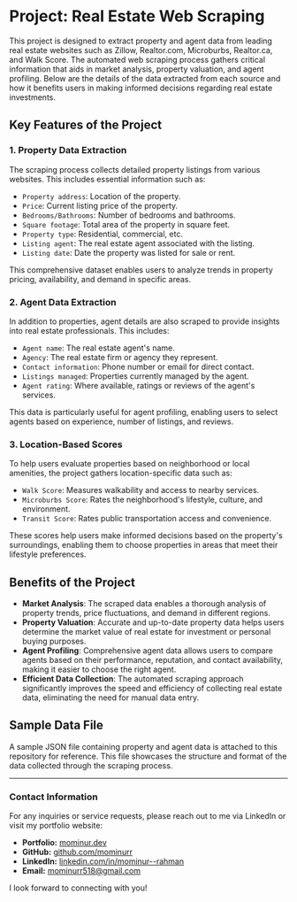 # Project: Real Estate Web Scraping

This project is designed to extract property and agent data from leading real estate websites such as Zillow, Realtor.com, Microburbs, Realtor.ca, and Walk Score. The automated web scraping process gathers critical information that aids in market analysis, property valuation, and agent profiling. Below are the details of the data extracted from each source and how it benefits users in making informed decisions regarding real estate investments.

## Key Features of the Project

### 1. Property Data Extraction
The scraping process collects detailed property listings from various websites. This includes essential information such as:
- `Property address`: Location of the property.
- `Price`: Current listing price of the property.
- `Bedrooms/Bathrooms`: Number of bedrooms and bathrooms.
- `Square footage`: Total area of the property in square feet.
- `Property type`: Residential, commercial, etc.
- `Listing agent`: The real estate agent associated with the listing.
- `Listing date`: Date the property was listed for sale or rent.

This comprehensive dataset enables users to analyze trends in property pricing, availability, and demand in specific areas.

### 2. Agent Data Extraction
In addition to properties, agent details are also scraped to provide insights into real estate professionals. This includes:
- `Agent name`: The real estate agent's name.
- `Agency`: The real estate firm or agency they represent.
- `Contact information`: Phone number or email for direct contact.
- `Listings managed`: Properties currently managed by the agent.
- `Agent rating`: Where available, ratings or reviews of the agent's services.

This data is particularly useful for agent profiling, enabling users to select agents based on experience, number of listings, and reviews.

### 3. Location-Based Scores
To help users evaluate properties based on neighborhood or local amenities, the project gathers location-specific data such as:
- `Walk Score`: Measures walkability and access to nearby services.
- `Microburbs Score`: Rates the neighborhood's lifestyle, culture, and environment.
- `Transit Score`: Rates public transportation access and convenience.

These scores help users make informed decisions based on the property's surroundings, enabling them to choose properties in areas that meet their lifestyle preferences.

## Benefits of the Project

- **Market Analysis**: The scraped data enables a thorough analysis of property trends, price fluctuations, and demand in different regions.
- **Property Valuation**: Accurate and up-to-date property data helps users determine the market value of real estate for investment or personal buying purposes.
- **Agent Profiling**: Comprehensive agent data allows users to compare agents based on their performance, reputation, and contact availability, making it easier to choose the right agent.
- **Efficient Data Collection**: The automated scraping approach significantly improves the speed and efficiency of collecting real estate data, eliminating the need for manual data entry.

## Sample Data File
A sample JSON file containing property and agent data is attached to this repository for reference. This file showcases the structure and format of the data collected through the scraping process.

---

### Contact Information
For any inquiries or service requests, please reach out to me via LinkedIn or visit my portfolio website:

- **Portfolio:** [mominur.dev](https://mominur.dev)
- **GitHub:** [github.com/mominurr](https://github.com/mominurr)
- **LinkedIn:** [linkedin.com/in/mominur--rahman](https://www.linkedin.com/in/mominur--rahman/)
- **Email:** mominurr518@gmail.com

I look forward to connecting with you!
